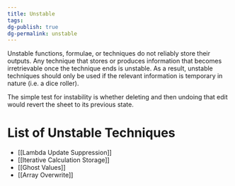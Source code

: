 ```yaml
---
title: Unstable
tags: 
dg-publish: true
dg-permalink: unstable
---
```

Unstable functions, formulae, or techniques do not reliably store their outputs. Any technique that stores or produces information that becomes irretrievable once the technique ends is unstable. As a result, unstable techniques should only be used if the relevant information is temporary in nature (i.e. a dice roller).

The simple test for instability is whether deleting and then undoing that edit would revert the sheet to its previous state.
# List of Unstable Techniques
- [[Lambda Update Suppression]]
- [[Iterative Calculation Storage]]
- [[Ghost Values]]
- [[Array Overwrite]]